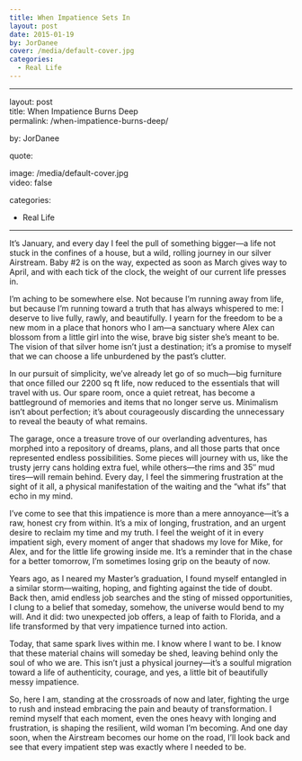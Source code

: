 ```yaml
---
title: When Impatience Sets In
layout: post
date: 2015-01-19
by: JorDanee
cover: /media/default-cover.jpg
categories:
  - Real Life
---
```


---
layout: post  
title: When Impatience Burns Deep  
permalink: /when-impatience-burns-deep/  

by: JorDanee  

quote:  

image: /media/default-cover.jpg  
video: false  

categories:  
  - Real Life  

---

It’s January, and every day I feel the pull of something bigger—a life not stuck in the confines of a house, but a wild, rolling journey in our silver Airstream. Baby #2 is on the way, expected as soon as March gives way to April, and with each tick of the clock, the weight of our current life presses in.

I’m aching to be somewhere else. Not because I’m running away from life, but because I’m running toward a truth that has always whispered to me: I deserve to live fully, rawly, and beautifully. I yearn for the freedom to be a new mom in a place that honors who I am—a sanctuary where Alex can blossom from a little girl into the wise, brave big sister she’s meant to be. The vision of that silver home isn’t just a destination; it’s a promise to myself that we can choose a life unburdened by the past’s clutter.

In our pursuit of simplicity, we’ve already let go of so much—big furniture that once filled our 2200 sq ft life, now reduced to the essentials that will travel with us. Our spare room, once a quiet retreat, has become a battleground of memories and items that no longer serve us. Minimalism isn’t about perfection; it’s about courageously discarding the unnecessary to reveal the beauty of what remains.

The garage, once a treasure trove of our overlanding adventures, has morphed into a repository of dreams, plans, and all those parts that once represented endless possibilities. Some pieces will journey with us, like the trusty jerry cans holding extra fuel, while others—the rims and 35″ mud tires—will remain behind. Every day, I feel the simmering frustration at the sight of it all, a physical manifestation of the waiting and the “what ifs” that echo in my mind.

I’ve come to see that this impatience is more than a mere annoyance—it’s a raw, honest cry from within. It’s a mix of longing, frustration, and an urgent desire to reclaim my time and my truth. I feel the weight of it in every impatient sigh, every moment of anger that shadows my love for Mike, for Alex, and for the little life growing inside me. It’s a reminder that in the chase for a better tomorrow, I’m sometimes losing grip on the beauty of now.

Years ago, as I neared my Master’s graduation, I found myself entangled in a similar storm—waiting, hoping, and fighting against the tide of doubt. Back then, amid endless job searches and the sting of missed opportunities, I clung to a belief that someday, somehow, the universe would bend to my will. And it did: two unexpected job offers, a leap of faith to Florida, and a life transformed by that very impatience turned into action.

Today, that same spark lives within me. I know where I want to be. I know that these material chains will someday be shed, leaving behind only the soul of who we are. This isn’t just a physical journey—it’s a soulful migration toward a life of authenticity, courage, and yes, a little bit of beautifully messy impatience.

So, here I am, standing at the crossroads of now and later, fighting the urge to rush and instead embracing the pain and beauty of transformation. I remind myself that each moment, even the ones heavy with longing and frustration, is shaping the resilient, wild woman I’m becoming. And one day soon, when the Airstream becomes our home on the road, I’ll look back and see that every impatient step was exactly where I needed to be.